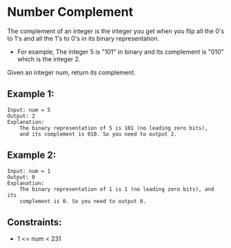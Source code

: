 # Number Complement

The complement of an integer is the integer you get when you flip all the 0's 
to 1's and all the 1's to 0's in its binary representation.

* For example, The integer 5 is "101" in binary and its complement is "010" 
    which is the integer 2.

Given an integer num, return its complement.

## Example 1:

    Input: num = 5
    Output: 2
    Explanation: 
        The binary representation of 5 is 101 (no leading zero bits), 
        and its complement is 010. So you need to output 2.

## Example 2:

    Input: num = 1
    Output: 0
    Explanation: 
        The binary representation of 1 is 1 (no leading zero bits), and its 
        complement is 0. So you need to output 0.

## Constraints:
* 1 <= num < 231
